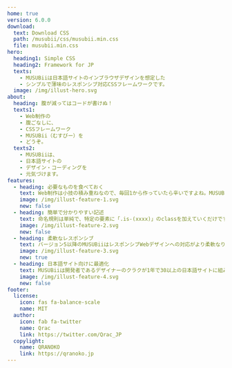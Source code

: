 ```yaml
---
home: true
version: 6.0.0
download:
  text: Download CSS
  path: /musubii/css/musubii.min.css
  file: musubii.min.css
hero:
  heading1: Simple CSS
  heading2: Framework for JP
  texts:
    - MUSUBiiは日本語サイトのインブラウザデザインを想定した
    - シンプルで薄味のレスポンシブ対応CSSフレームワークです。
  image: /img/illust-hero.svg
about:
  heading: 腹が減ってはコードが書けぬ！
  texts1:
    - Web制作の
    - 腹ごなしに、
    - CSSフレームワーク
    - MUSUBii（むすびー）を
    - どうぞ。
  texts2:
    - MUSUBiiは、
    - 日本語サイトの
    - デザイン・コーディングを
    - 元気づけます。
features:
  - heading: 必要なものを食べておく
    text: Web制作は小技の積み重ねなので、毎回1から作っていたら辛いですよね。MUSUBiiにはリセットCSS・ボタン・グリッドなど利用頻度の高い汎用スタイルが詰まっています。まずはMUSUBiiをほおばってからWeb制作を始めてみましょう。
    image: /img/illust-feature-1.svg
    new: false
  - heading: 簡単で分かりやすい記述
    text: 命名規則は単純で、特定の要素に「.is-(xxxx)」のclassを加えていくだけです。英小文字・数字・ハイフン1つで繋ぐルールなので覚えやすい。インブラウザデザイン中にスピーディな修正・追加を試すことができます。
    image: /img/illust-feature-2.svg
    new: false
  - heading: 柔軟なレスポンシブ
    text: バージョン5以降のMUSUBiiはレスポンシブWebデザインへの対応がより柔軟なりました。例えばモバイルだけボタンを幅100%にする場合は「.is-mobile-only-full」を加えるだけ。特定条件下でのサイズ変更や表示非表示を直感的に行えます。
    image: /img/illust-feature-3.svg
    new: true
  - heading: 日本語サイト向けに最適化
    text: MUSUBiiは開発者であるデザイナーのクラクが1年で30以上の日本語サイトに組み込み検証を続けた実用性重視のCSSフレームワークです。実務に最低限必要なCSSを厳選するとともにブラウザ間のバグフィックスにも努めています。
    image: /img/illust-feature-4.svg
    new: false
footer:
  license:
    icon: fas fa-balance-scale
    name: MIT
  author:
    icon: fab fa-twitter
    name: Qrac
    link: https://twitter.com/Qrac_JP
  copylight:
    name: QRANOKO
    link: https://qranoko.jp
---
```

